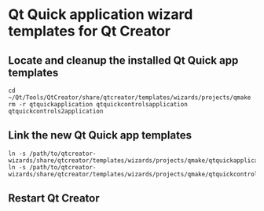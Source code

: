 # Qt Quick application wizard templates for Qt Creator

## Locate and cleanup the installed Qt Quick app templates

    cd ~/Qt/Tools/QtCreator/share/qtcreator/templates/wizards/projects/qmake
    rm -r qtquickapplication qtquickcontrolsapplication qtquickcontrols2application

## Link the new Qt Quick app templates

    ln -s /path/to/qtcreator-wizards/share/qtcreator/templates/wizards/projects/qmake/qtquickapplication
    ln -s /path/to/qtcreator-wizards/share/qtcreator/templates/wizards/projects/qmake/qtquickcontrols2application

## Restart Qt Creator
